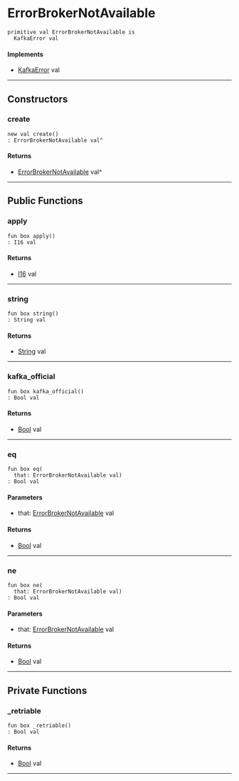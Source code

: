 # ErrorBrokerNotAvailable

```pony
primitive val ErrorBrokerNotAvailable is
  KafkaError val
```

#### Implements

* [KafkaError](pony-kafka-KafkaError) val

---

## Constructors

### create

```pony
new val create()
: ErrorBrokerNotAvailable val^
```

#### Returns

* [ErrorBrokerNotAvailable](pony-kafka-ErrorBrokerNotAvailable) val^

---

## Public Functions

### apply

```pony
fun box apply()
: I16 val
```

#### Returns

* [I16](builtin-I16) val

---

### string

```pony
fun box string()
: String val
```

#### Returns

* [String](builtin-String) val

---

### kafka_official

```pony
fun box kafka_official()
: Bool val
```

#### Returns

* [Bool](builtin-Bool) val

---

### eq

```pony
fun box eq(
  that: ErrorBrokerNotAvailable val)
: Bool val
```
#### Parameters

*   that: [ErrorBrokerNotAvailable](pony-kafka-ErrorBrokerNotAvailable) val

#### Returns

* [Bool](builtin-Bool) val

---

### ne

```pony
fun box ne(
  that: ErrorBrokerNotAvailable val)
: Bool val
```
#### Parameters

*   that: [ErrorBrokerNotAvailable](pony-kafka-ErrorBrokerNotAvailable) val

#### Returns

* [Bool](builtin-Bool) val

---

## Private Functions

### _retriable

```pony
fun box _retriable()
: Bool val
```

#### Returns

* [Bool](builtin-Bool) val

---

